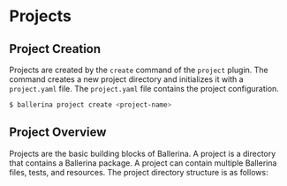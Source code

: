 # Projects

## Project Creation
Projects are created by the `create` command of the `project` plugin. The command creates a new project directory and initializes it with a `project.yaml` file. The `project.yaml` file contains the project configuration.

```bash
$ ballerina project create <project-name>
```

## Project Overview
Projects are the basic building blocks of Ballerina. A project is a directory that contains a Ballerina package. A project can contain multiple Ballerina files, tests, and resources. The project directory structure is as follows:
